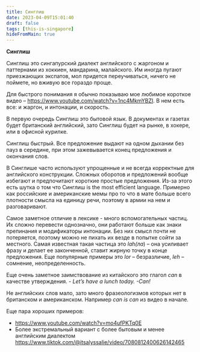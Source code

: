 ```yaml
---
title: Синглиш
date: 2023-04-09T15:01:40
draft: false
tags: [this-is-singapore]
hideFromMain: true
---
```

**Синглиш**

Синглиш это сингапурский диалект английского с жаргоном и паттернами из хоккиен, мандарина, малайского. Им иногда пугают приезжающих экспатов, мол придется переучиваться, ничего не поймете, но вживую все гораздо проще.

Для быстрого понимания я обычно показываю мое любимое короткое видео – https://www.youtube.com/watch?v=1nc4MkmYBZI. В нем есть все: и жаргон, и интонации, и скорость. 

В первую очередь Синглиш это бытовой язык. В документах и газетах будет британский английский, зато Синглиш будет на рынке, в хокере, или в офисной курилке.

Синглиш быстрый. Все предложение выдают на одном дыхании без пауз в середине, при этом зажевывается конец предложения и окончания слов.

В Синглише часто используют упрощенные и не всегда корректные для английского конструкции. Сложных оборотов и предложений вообще избегают и предпочитают короткие простые предложения. Из-за этого есть шутка о том что Синглиш is the most efficient language. Примерно как российские и американские мемы про то что в мате больше всего плотности смысла на единицу речи, поэтому в армии на нем и разговаривают.

Самое заметное отличие в лексике - много вспомогательных частиц. Их сложно перевести однозначно, они работают больше как знаки препинания и модификаторы интонации. Без них смысл почти не потеряется, поэтому можно не пихать их везде в попытке сойти за местного. Самая известная такая частица это *lah(ла*) – она усиливает фразу и делает ее законченной, ставит жирную точку в конце предложения. Еще популярные примеры это *lor* – безразличие, *leh* – сомнение, неопределенность.

Еще очень заметное заимствование из китайского это глагол *can* в качестве утверждения. *- Let’s have a lunch today. -Can!*

Не английских слов мало, зато много фразеологизмов которых нет в британском и американском. Например *can is can* из видео в начале.

Еще пара хороших примеров: 
- https://www.youtube.com/watch?v=mo4ufPKTq0E
- Более экстремальный вариант с более бытовым и менее английским диалектом https://www.tiktok.com/@itsalyssalie/video/7080812400626142465
